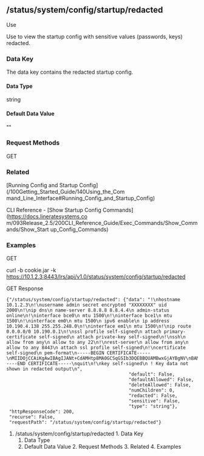 ## /status/system/config/startup/redacted

Use

Use to view the startup config with sensitive values (passwords, keys)
redacted.

### Data Key

The data key contains the redacted startup config.

#### Data Type

string

#### Default Data Value

""

### Request Methods

GET

### Related

[Running Config and Startup Config](/100Getting_Started_Guide/140Using_the_Com
mand_Line_Interface#Running_Config_and_Startup_Config)

CLI Reference - [Show Startup Config Commands](https://docs.lineratesystems.co
m/093Release_2.5/200CLI_Reference_Guide/Exec_Commands/Show_Commands/Show_Start
up_Config_Commands)

### Examples

GET

curl -b cookie.jar -k
https://10.1.2.3:8443/lrs/api/v1.0/status/system/config/startup/redacted

GET Response

    
    
    {"/status/system/config/startup/redacted": {"data": "!\nhostname 10.1.2.3\n!\nusername admin secret encrypted "XXXXXXXX" uid 2000\n!\nip dns\n name-server 8.8.8.8 8.8.4.4\n admin-status online\n!\ninterface bce0\n mtu 1500\n!\ninterface bce1\n mtu 1500\n!\ninterface em0\n mtu 1500\n ipv6 enable\n ip address 10.190.4.138 255.255.248.0\n!\ninterface em1\n mtu 1500\n!\nip route 0.0.0.0/0 10.190.0.1\n!\nssl profile self-signed\n attach primary-certificate self-signed\n attach private-key self-signed\n!\nssh\n allow from any\n allow to any 22\n!\nrest-server\n allow from any\n allow to any 8443\n attach ssl profile self-signed\n!\ncertificate self-signed\n pem-format\n-----BEGIN CERTIFICATE-----\nMIIDOjCCAiKgAwIBAgIJANt+CdAMHtp8MA0GCSqGSIb3DQEBBQUAMBwxGjAYBgNV\nBAMTEWxyb3MtZGVmYXVsdC1ob3N0MCAXDTE0MTAwODEzMzAwMloYDzIyODgwNzIz\nMTMzMDAyWjAcMRowGAYDVQQDExFscm9zLWRlZmF1bHQtaG9zdDCCASIwDQYJKoZI\nhvcNAQEBBQADggEPADCCAQoCggEBAKzVepoIMs/SGcIxIshBOwpbMafvsAWhLyQt\nyFH3zGuysMe+1q+rjwpzn9XPpR8fAwhWaDiIuJ82q8NWYOLineZfttC9uHQdg8KG\nQi1rbqjvsjdqOXRZ6Coht/xBVWLyEqH6c39bz+O33Np2eXgI+QzUDZP1BiSQyli0\nJAg/AksUYegS2ghpWgzk+x5Ja2rWS5GkeDZ0teMGK8Fd6JA3Kdo++NbbD0mUYPkv\nTx23s9yKO9sra4FS2DqT97QuGxxDbP+i6ildbYxE/sYTFeQuiN4kxfz4VltMRbR+\nXSRXKK8fXI6E4AFIb7hi81E90TYTWCzmHj9p9e60XJc6vf0yK8kCAwEAAaN9MHsw\nHQYDVR0OBBYEFOXDb/SBtAZdH1PTsRHYDMl+eFYzMEwGA1UdIwRFMEOAFOXDb/SB\ntAZdH1PTsRHYDMl+eFYzoSCkHjAcMRowGAYDVQQDExFscm9zLWRlZmF1bHQtaG9z\ndIIJANt+CdAMHtp8MAwGA1UdEwQFMAMBAf8wDQYJKoZIhvcNAQEFBQADggEBADSZ\nQpJ+yGYGrRaY8LxiV8W5zbyadHhXlpzX7uoXlL6bFmkU3fBM0RI6Vk+XPhOZUGSp\npt6MKMnBJedpuf4jyptMAVJGeTCrPCv5uGRke+SxK6EHjMJTkQPUwUztOi2IdO5j\no3F5LTejtEPRO37lyx3GIDiyBACz7im2mEJrCN2YrjSvPTH6ZLZBlpeEZmP749jQ\n6GVnrFKCJjm48YEbbVbWdloLjUdFEESt2oOdEQGprpBYQPtCStd35xcw4QydiK3F\nzEmuwJN1gdJbHsmpAJr9wgbt7qij/iIxfUIuJT62i/pzP4MBq1e0ekSVQuPcyKu0\n636pzezH/6dVWTw8tjU=\n-----END CERTIFICATE-----\nquit\n!\nkey self-signed\n ! Key data not shown in redacted output\n",
                                                 "default": False,
                                                 "defaultAllowed": False,
                                                 "deleteAllowed": False,
                                                 "numChildren": 0,
                                                 "redacted": False,
                                                 "sensitive": False,
                                                 "type": "string"},
     "httpResponseCode": 200,
     "recurse": False,
     "requestPath": "/status/system/config/startup/redacted"}
    

  1. /status/system/config/startup/redacted
    1. Data Key
      1. Data Type
      2. Default Data Value
    2. Request Methods
    3. Related
    4. Examples

